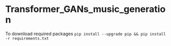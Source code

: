 # Transformer_GANs_music_generation

To download required packages
`pip install --upgrade pip && pip install -r requirements.txt`
